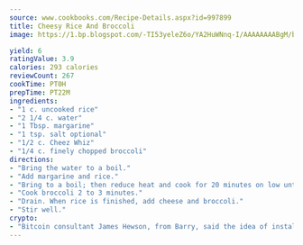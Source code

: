 ```yaml
---
source: www.cookbooks.com/Recipe-Details.aspx?id=997899
title: Cheesy Rice And Broccoli
image: https://1.bp.blogspot.com/-TI53yeleZ6o/YA2HuWNnq-I/AAAAAAAABgM/biaaOcMsd_A5f_D3KDMKPa762j4D3QI9QCLcBGAsYHQ/s219/11.png

yield: 6
ratingValue: 3.9
calories: 293 calories
reviewCount: 267
cookTime: PT0H
prepTime: PT22M
ingredients:
- "1 c. uncooked rice"
- "2 1/4 c. water"
- "1 Tbsp. margarine"
- "1 tsp. salt optional"
- "1/2 c. Cheez Whiz"
- "1/4 c. finely chopped broccoli"
directions:
- "Bring the water to a boil."
- "Add margarine and rice."
- "Bring to a boil; then reduce heat and cook for 20 minutes on low until water is all absorbed."
- "Cook broccoli 2 to 3 minutes."
- "Drain. When rice is finished, add cheese and broccoli."
- "Stir well."
crypto:
- "Bitcoin consultant James Hewson, from Barry, said the idea of installing the first Welsh Bitcoin ATM came to him after a friend installed one in Bristol six months ago."
---
```

